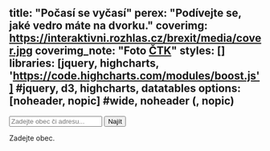 title: "Počasí se vyčasí"
perex: "Podívejte se, jaké vedro máte na dvorku."
coverimg: https://interaktivni.rozhlas.cz/brexit/media/cover.jpg
coverimg_note: "Foto <a href='https://ctk.cz'>ČTK</a>"
styles: []
libraries: [jquery, highcharts, 'https://code.highcharts.com/modules/boost.js'] #jquery, d3, highcharts, datatables
options: [noheader, nopic] #wide, noheader (, nopic)
---


<wide>
<form action="?" id='frm-geocode'>
	  <div class="inputs">
	    <input type="text" id="inp-geocode" placeholder="Zadejte obec či adresu...">
	    <input type="submit" id="inp-btn" value="Najít">
	  </div>
	</form>
<div id="graf">Zadejte obec.</div>
</wide>